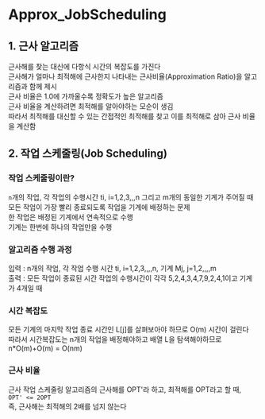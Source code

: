 # Approx_JobScheduling
## 1. 근사 알고리즘
근사해를 찾는 대신에 다항식 시간의 복잡도를 가진다</br>
근사해가 얼마나 최적해에 근사한지 나타내는 근사비율(Approximation Ratio)을 알고리즘과 함께 제시</br>
근사 비율은 1.0에 가까울수록 정확도가 높은 알고리즘</br>
근사 비율을 계산하려면 최적해를 알아야하는 모순이 생김</br>
따라서 최적해를 대신할 수 있는 간접적인 최적해를 찾고 이를 최적해로 삼아 근사 비율을 계산함

## 2. 작업 스케줄링(Job Scheduling)
### 작업 스케줄링이란?
```n```개의 작업, 각 작업의 수행시간 ti, i=1,2,3,,,n 그리고 m개의 동일한 기계가 주어질 때 모든 작업이 가장 빨리 종료되도록 작업을 기계에 배정하는 문제
</br>한 작업은 배정된 기계에서 연속적으로 수행
</br>기계는 한번에 하나의 작업만을 수행

### 알고리즘 수행 과정
입력 : n개의 작업, 각 작업 수행 시간 ti, i=1,2,3,,,,n, 기계 Mj, j=1,2,,,,m</br>
출력 : 모든 작업이 종료된 시간
작업의 수행시간이 각각 5,2,4,3,4,7,9,2,4,1이고 기계가 4개일 때

### 시간 복잡도
 모든 기계의 마지막 작업 종료 시간인 L[j]를 살펴보아야 하므로 O(m) 시간이 걸린다</br>
따라서 시간복잡도는 n개의 작업을 배정해야하고 배열 L을 탐색해야하므로 n*O(m)+O(m) = O(nm)

### 근사 비율
근사 작업 스케줄링 알고리즘의 근사해를 OPT'라 하고, 최적해를 OPT라고 할 때,</br>
```OPT' <= 2OPT```</br>
즉, 근사해는 최적해의 2배를 넘지 않는다
